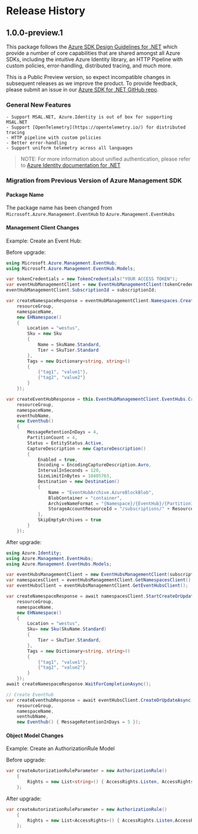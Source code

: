 # Release History

## 1.0.0-preview.1

This package follows the [Azure SDK Design Guidelines for .NET](https://azure.github.io/azure-sdk/dotnet_introduction.html) which provide a number of core capabilities that are shared amongst all Azure SDKs, including the intuitive Azure Identity library, an HTTP Pipeline with custom policies, error-handling, distributed tracing, and much more.

This is a Public Preview version, so expect incompatible changes in subsequent releases as we improve the product. To provide feedback, please submit an issue in our [Azure SDK for .NET GitHub repo](https://github.com/Azure/azure-sdk-for-net/issues).

### General New Features

    - Support MSAL.NET, Azure.Identity is out of box for supporting MSAL.NET
    - Support [OpenTelemetry](https://opentelemetry.io/) for distributed tracing
    - HTTP pipeline with custom policies
    - Better error-handling
    - Support uniform telemetry across all languages

> NOTE: For more information about unified authentication, please refer to [Azure Identity documentation for .NET](https://docs.microsoft.com//dotnet/api/overview/azure/identity-readme?view=azure-dotnet)

### Migration from Previous Version of Azure Management SDK

#### Package Name
The package name has been changed from `Microsoft.Azure.Management.EventHub` to `Azure.Management.EventHubs`

#### Management Client Changes

Example: Create an Event Hub:

Before upgrade:
```csharp
using Microsoft.Azure.Management.EventHub;
using Microsoft.Azure.Management.EventHub.Models;

var tokenCredentials = new TokenCredentials("YOUR ACCESS TOKEN");
var eventHubManagementClient = new EventHubManagementClient(tokenCredentials);
eventHubManagementClient.SubscriptionId = subscriptionId;

var createNamespaceResponse = eventHubManagementClient.Namespaces.CreateOrUpdate(
    resourceGroup,
    namespaceName,
    new EHNamespace()
    {
        Location = "westus",
        Sku = new Sku
        {
            Name = SkuName.Standard,
            Tier = SkuTier.Standard
        },
        Tags = new Dictionary<string, string>()
        {
            {"tag1", "value1"},
            {"tag2", "value2"}
        }
    });

var createEventHubResponse = this.EventHubManagementClient.EventHubs.CreateOrUpdate(
    resourceGroup,
    namespaceName,
    eventhubName,
    new Eventhub()
    {
        MessageRetentionInDays = 4,
        PartitionCount = 4,
        Status = EntityStatus.Active,
        CaptureDescription = new CaptureDescription()
        {
            Enabled = true,
            Encoding = EncodingCaptureDescription.Avro,
            IntervalInSeconds = 120,
            SizeLimitInBytes = 10485763,
            Destination = new Destination()
            {
                Name = "EventHubArchive.AzureBlockBlob",
                BlobContainer = "container",
                ArchiveNameFormat = "{Namespace}/{EventHub}/{PartitionId}/{Year}/{Month}/{Day}/{Hour}/{Minute}/{Second}",
                StorageAccountResourceId = "/subscriptions/" + ResourceManagementClient.SubscriptionId.ToString() + "/resourcegroups/v-ajnavtest/providers/Microsoft.Storage/storageAccounts/testingsdkeventhubnew"
            },
            SkipEmptyArchives = true
        }
    });
```

After upgrade:
```csharp
using Azure.Identity;
using Azure.Management.EventHubs;
using Azure.Management.EventHubs.Models;

var eventHubsManagementClient = new EventHubsManagementClient(subscriptionId, new DefaultAzureCredential());
var namespacesClient = eventHubsManagementClient.GetNamespacesClient();
var eventHubsClient = eventHubsManagementClient.GetEventHubsClient();

var createNamespaceResponse = await namespacesClient.StartCreateOrUpdateAsync(
    resourceGroup,
    namespaceName,
    new EHNamespace()
    {
        Location = "westus",
        Sku= new Sku(SkuName.Standard)
        {
            Tier = SkuTier.Standard,
        },
        Tags = new Dictionary<string, string>()
        {
            {"tag1", "value1"},
            {"tag2", "value2"}
        }
    });
await createNamespaceResponse.WaitForCompletionAsync();

// Create Eventhub
var createEventhubResponse = await eventHubsClient.CreateOrUpdateAsync(
    resourceGroup,
    namespaceName,
    venthubName,
    new Eventhub() { MessageRetentionInDays = 5 });
```

#### Object Model Changes

Example: Create an AuthorizationRule Model

Before upgrade:
```csharp
var createAutorizationRuleParameter = new AuthorizationRule()
    {
        Rights = new List<string>() { AccessRights.Listen, AccessRights.Send }
    };
```

After upgrade:
```csharp
var createAutorizationRuleParameter = new AuthorizationRule()
    {
        Rights = new List<AccessRights>() { AccessRights.Listen,AccessRights.Send}
    };
```
